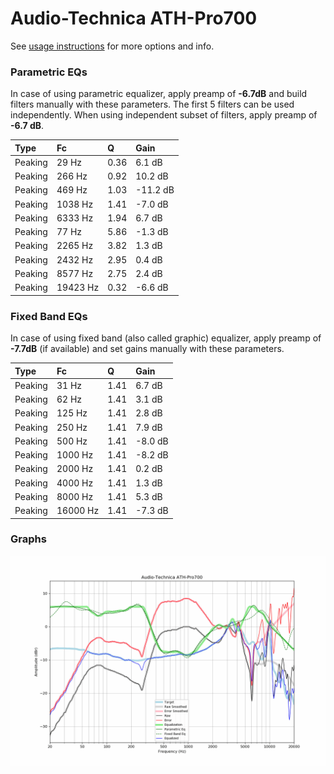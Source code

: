 # Audio-Technica ATH-Pro700
See [usage instructions](https://github.com/jaakkopasanen/AutoEq#usage) for more options and info.

### Parametric EQs
In case of using parametric equalizer, apply preamp of **-6.7dB** and build filters manually
with these parameters. The first 5 filters can be used independently.
When using independent subset of filters, apply preamp of **-6.7 dB**.

| Type    | Fc       |    Q | Gain     |
|:--------|:---------|:-----|:---------|
| Peaking | 29 Hz    | 0.36 | 6.1 dB   |
| Peaking | 266 Hz   | 0.92 | 10.2 dB  |
| Peaking | 469 Hz   | 1.03 | -11.2 dB |
| Peaking | 1038 Hz  | 1.41 | -7.0 dB  |
| Peaking | 6333 Hz  | 1.94 | 6.7 dB   |
| Peaking | 77 Hz    | 5.86 | -1.3 dB  |
| Peaking | 2265 Hz  | 3.82 | 1.3 dB   |
| Peaking | 2432 Hz  | 2.95 | 0.4 dB   |
| Peaking | 8577 Hz  | 2.75 | 2.4 dB   |
| Peaking | 19423 Hz | 0.32 | -6.6 dB  |

### Fixed Band EQs
In case of using fixed band (also called graphic) equalizer, apply preamp of **-7.7dB**
(if available) and set gains manually with these parameters.

| Type    | Fc       |    Q | Gain    |
|:--------|:---------|:-----|:--------|
| Peaking | 31 Hz    | 1.41 | 6.7 dB  |
| Peaking | 62 Hz    | 1.41 | 3.1 dB  |
| Peaking | 125 Hz   | 1.41 | 2.8 dB  |
| Peaking | 250 Hz   | 1.41 | 7.9 dB  |
| Peaking | 500 Hz   | 1.41 | -8.0 dB |
| Peaking | 1000 Hz  | 1.41 | -8.2 dB |
| Peaking | 2000 Hz  | 1.41 | 0.2 dB  |
| Peaking | 4000 Hz  | 1.41 | 1.3 dB  |
| Peaking | 8000 Hz  | 1.41 | 5.3 dB  |
| Peaking | 16000 Hz | 1.41 | -7.3 dB |

### Graphs
![](./Audio-Technica%20ATH-Pro700.png)